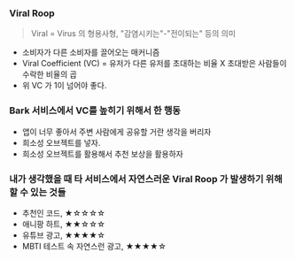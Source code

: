 ### Viral Roop 

> Viral = Virus 의 형용사형, "감염시키는"-"전이되는" 등의 의미

- 소비자가 다른 소비자를 끌어오는 매커니즘
- Viral Coefficient (VC) = 유저가 다른 유저를 초대하는 비율 X 초대받은 사람들이 수락한 비율의 곱
- 위 VC 가 1이 넘어야 좋다.


### Bark 서비스에서 VC를 높히기 위해서 한 행동
- 앱이 너무 좋아서 주변 사람에게 공유할 거란 생각을 버리자
- 희소성 오브젝트를 넣자.
- 희소성 오브젝트를 활용해서 추천 보상을 활용하자

### 내가 생각했을 때 타 서비스에서 자연스러운 Viral Roop 가 발생하기 위해 할 수 있는 것들
- 추천인 코드, ★☆☆☆☆
- 애니팡 하트, ★★☆☆☆
- 유튜브 광고, ★★★★☆
- MBTI 테스트 속 자연스런 광고, ★★★★☆